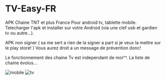 # TV-Easy-FR
APK Chaine TNT et plus France Pour android tv, tablette mobile.
Telecharger l'apk et installer sur votre Android (via une clef usb et gardien tv ou autre...).

APK non signer ( sa me sert a rien de la signer a part si je veux la mettre sur le play store! )
Vous aurez droit a un message de prévention donc!


Le fonctionnement des chaine Tv est independant de moi^^.
La liste de chaine évolus...

![mobile](https://github.com/lafouine022/TV-Easy-FR/assets/119431960/63c71a80-9ccf-4308-9e8e-fabd6c7b003c)
![tv](https://github.com/lafouine022/TV-Easy-FR/assets/119431960/6cc3b63d-dfb3-48d0-8338-7449720f3b0f)

